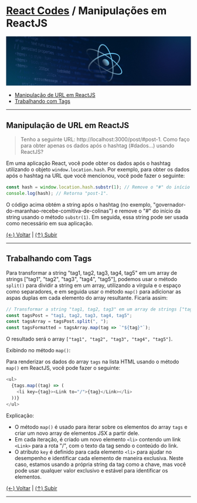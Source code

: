 # [React Codes](https://github.com/systemboys/React_Codes#react-codes "React Codes") / Manipulações em ReactJS

[![Manipulações com ReactJS](https://github.com/systemboys/React_Codes/raw/main/Manipula%C3%A7%C3%B5es%20com%20ReactJS/images/Manipulacoes_com_ReactJS.png "Manipulações com ReactJS")](https://github.com/systemboys/React_Codes/raw/main/Manipula%C3%A7%C3%B5es%20com%20ReactJS/images/Manipulacoes_com_ReactJS.png "Manipulações com ReactJS")

- [Manipulação de URL em ReactJS](#manipula%C3%A7%C3%A3o-de-url-em-reactjs "Manipulação de URL em ReactJS")
- [Trabalhando com Tags](#trabalhando-com-tags "Trabalhando com Tags")

---

## Manipulação de URL em ReactJS

> Tenho a seguinte URL: http://localhost:3000/post/#post-1. Como faço para obter apenas os dados após o hashtag (#dados...) usando ReactJS?

Em uma aplicação React, você pode obter os dados após o hashtag utilizando o objeto `window.location.hash`. Por exemplo, para obter os dados após o hashtag na URL que você mencionou, você pode fazer o seguinte:

```javascript
const hash = window.location.hash.substr(1); // Remove o "#" do início da string.
console.log(hash); // Retorna "post-1".
```

O código acima obtém a string após o hashtag (no exemplo, "governador-do-maranhao-recebe-comitiva-de-colinas") e remove o "#" do início da string usando o método `substr(1)`. Em seguida, essa string pode ser usada como necessário em sua aplicação.

[(&larr;) Voltar](https://github.com/systemboys/React_Codes#react-codes "Voltar ao Sumário") | 
[(&uarr;) Subir](#react-codes--manipula%C3%A7%C3%B5es-em-reactjs "Subir para o topo")

---

## Trabalhando com Tags

Para transformar a string "tag1, tag2, tag3, tag4, tag5" em um array de strings ["tag1", "tag2", "tag3", "tag4", "tag5"], podemos usar o método `split()` para dividir a string em um array, utilizando a vírgula e o espaço como separadores, e em seguida usar o método `map()` para adicionar as aspas duplas em cada elemento do array resultante. Ficaria assim:

```javascript
// Transformar a string "tag1, tag2, tag3" em um array de strings ["tag1", "tag2", "tag3"]
const tagsPost = "tag1, tag2, tag3, tag4, tag5";
const tagsArray = tagsPost.split(", ");
const tagsFormatted = tagsArray.map(tag => `"${tag}"`);
```

O resultado será o array `["tag1", "tag2", "tag3", "tag4", "tag5"]`.

Exibindo no método `map()`:

Para renderizar os dados do array `tags` na lista HTML usando o método `map()` em ReactJS, você pode fazer o seguinte:

```javascript
<ul>
  {tags.map((tag) => (
    <li key={tag}><Link to="/">{tag}</Link></li>
  ))}
</ul>
```

Explicação: 
- O método `map()` é usado para iterar sobre os elementos do array `tags` e criar um novo array de elementos JSX a partir dele. 
- Em cada iteração, é criado um novo elemento `<li>` contendo um link `<Link>` para a rota "/", com o texto da tag sendo o conteúdo do link.
- O atributo `key` é definido para cada elemento `<li>` para ajudar no desempenho e identificar cada elemento de maneira exclusiva. Neste caso, estamos usando a própria string da tag como a chave, mas você pode usar qualquer valor exclusivo e estável para identificar os elementos.

[(&larr;) Voltar](https://github.com/systemboys/React_Codes#react-codes "Voltar ao Sumário") | 
[(&uarr;) Subir](#react-codes--manipula%C3%A7%C3%B5es-em-reactjs "Subir para o topo")

---